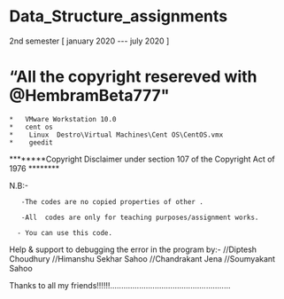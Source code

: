 # Data_Structure_assignments
2nd semester [ january 2020 ---  july  2020   ]

# “All the copyright resereved with @HembramBeta777"




	*   VMware Workstation 10.0
	*   cent os
	*    Linux  Destro\Virtual Machines\Cent OS\CentOS.vmx
	*    geedit
	
********Copyright Disclaimer under section 107 of the Copyright Act of 1976 ********

N.B:-

       -The codes are no copied properties of other .

       -All  codes are only for teaching purposes/assignment works.

      - You can use this code.

Help & support to debugging the error in the program by:-
							//Diptesh Choudhury
							//Himanshu Sekhar Sahoo
							//Chandrakant Jena
							//Soumyakant Sahoo
                          	
Thanks to all my friends!!!!!!......................................................
